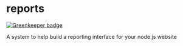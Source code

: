 reports
=======

[![Greenkeeper badge](https://badges.greenkeeper.io/ForbesLindesay/reports.svg)](https://greenkeeper.io/)

A system to help build a reporting interface for your node.js website